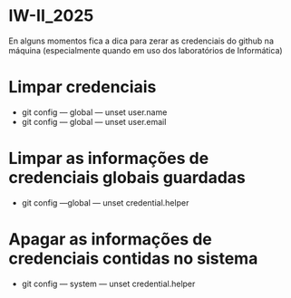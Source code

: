 # IW-II_2025


En alguns momentos fica a dica para zerar as credenciais do github na máquina (especialmente quando em uso dos laboratórios de Informática)

# Limpar credenciais
- git config — global — unset user.name
- git config — global — unset user.email
# Limpar as informações de credenciais globais guardadas
- git config —global — unset credential.helper
# Apagar as informações de credenciais contidas no sistema
- git config — system — unset credential.helper
